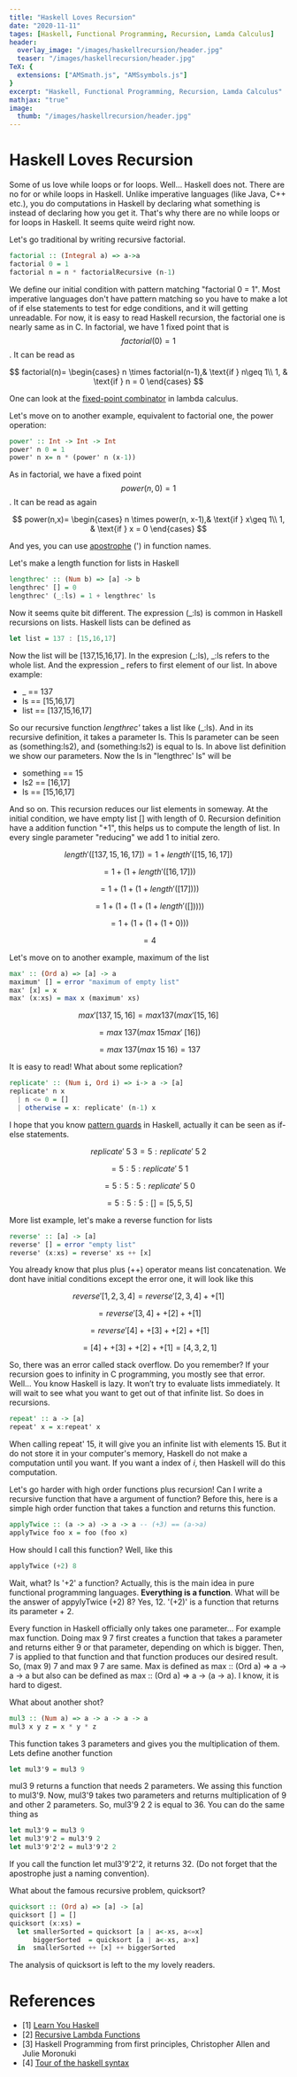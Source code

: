 ```yaml
---
title: "Haskell Loves Recursion"
date: "2020-11-11"
tages: [Haskell, Functional Programming, Recursion, Lamda Calculus]
header:
  overlay_image: "/images/haskellrecursion/header.jpg"
  teaser: "/images/haskellrecursion/header.jpg"
TeX: {
  extensions: ["AMSmath.js", "AMSsymbols.js"]
}
excerpt: "Haskell, Functional Programming, Recursion, Lamda Calculus"
mathjax: "true"
image:
  thumb: "/images/haskellrecursion/header.jpg"
---
```

# Haskell Loves Recursion

Some of us love while loops or for loops. Well... Haskell does not. There are no for or while loops in Haskell. Unlike imperative languages (like Java, C++ etc.), you do computations in Haskell by declaring what something is instead of declaring how you get it. That's why there are no while loops or for loops in Haskell. It seems quite weird right now. 

Let's go traditional by writing recursive factorial.

```haskell
factorial :: (Integral a) => a->a
factorial 0 = 1
factorial n = n * factorialRecursive (n-1)
```

We define our initial condition with pattern matching "factorial 0 = 1". Most imperative languages don't have pattern matching so you have to make a lot of if else statements to test for edge conditions, and it will getting unreadable. For now, it is easy to read Haskell recursion, the factorial one is nearly same as in C. In factorial, we have 1 fixed point that is $$factorial(0)= 1$$. It can be read as

$$
factorial(n)= 
\begin{cases}
    n \times factorial(n-1),& \text{if }  n\geq 1\\
    1,              & \text{if } n = 0
\end{cases}
$$

One can look at the [fixed-point combinator](https://sookocheff.com/post/fp/recursive-lambda-functions/) in lambda calculus.


Let's move on to another example, equivalent to factorial one, the power operation:

```haskell
power' :: Int -> Int -> Int
power' n 0 = 1
power' n x= n * (power' n (x-1))
```

As in factorial, we have a fixed point $$power(n,0) = 1$$. It can be read as again 

$$
power(n,x)= 
\begin{cases}
    n \times power(n, x-1),& \text{if }  x\geq 1\\
    1,              & \text{if } x = 0
\end{cases}
$$

And yes, you can use [apostrophe](https://www.youtube.com/watch?v=zXP_pr7np-o) (') in function names.


Let's make a length function for lists in Haskell

```haskell
lengthrec' :: (Num b) => [a] -> b
lengthrec' [] = 0
lengthrec' (_:ls) = 1 + lengthrec' ls
```

Now it seems quite bit different. The expression (_:ls) is common in Haskell recursions on lists. Haskell lists can be defined as

```haskell
let list = 137 : [15,16,17]
```

Now the list will be [137,15,16,17]. In the expresion (_:ls), _:ls refers to the whole list. And the expression _ refers to first element of our list. In above example:

- _ == 137
- ls == [15,16,17]
- list == [137,15,16,17]

So our recursive function *lengthrec'* takes a list like (_:ls). And in its recursive definition, it takes a parameter ls. This ls parameter can be seen as (something:ls2), and (something:ls2) is equal to ls. In above list definition we show our parameters. Now the ls in "lengthrec' ls" will be

- something == 15
- ls2 == [16,17]
- ls == [15,16,17]

And so on. This recursion reduces our list elements in someway. At the initial condition, we have empty list [] with length of 0. Recursion definition have a addition function "+1", this helps us to compute the length of list. In every single parameter "reducing" we add 1 to initial zero.

$$length'([137,15,16,17]) = 1 + length'([15,16,17])$$

$$ =  1 + (1 + length'([16,17]))$$

$$ = 1 + (1 + (1 + length'([17])))$$

$$ = 1 + (1 + (1 + ( 1 + length'([]))))$$

$$ = 1 + (1 + (1 + ( 1 + 0)))$$

$$ = 4$$

Let's move on to another example, maximum of the list

```haskell
max' :: (Ord a) => [a] -> a  
maximum' [] = error "maximum of empty list"  
max' [x] = x  
max' (x:xs) = max x (maximum' xs) 
```

$$ max' [137,15,16] = max 137 (max' [15,16]$$

$$ = max \;137 (max \;15 max' \;[16])$$

$$ = max \;137 (max \;15 \;16) = 137$$ 

It is easy to read! What about some replication?

```haskell
replicate' :: (Num i, Ord i) => i-> a -> [a]
replicate' n x
  | n <= 0 = []
  | otherwise = x: replicate' (n-1) x
```

I hope that you know [pattern guards](https://wiki.haskell.org/Pattern_guard) in Haskell, actually it can be seen as if-else statements.

$$ replicate' \;5 \;3 = 5 : replicate' \;5 \;2$$

$$ = 5 : 5 : replicate' \;5 \;1$$

$$ = 5 : 5 : 5 : replicate' \;5 \;0$$

$$ = 5 : 5 : 5 : [] = [5,5,5]$$


More list example, let's make a reverse function for lists

```haskell
reverse' :: [a] -> [a]
reverse' [] = error "empty list"
reverse' (x:xs) = reverse' xs ++ [x]
```

You already know that plus plus (++) operator means list concatenation. We dont have initial conditions except the error one, it will look like this

$$reverse' [1,2,3,4] = reverse' [2,3,4] ++ [1]$$

$$= reverse' [3,4] ++ [2] ++ [1]$$

$$= reverse' [4] ++ [3] ++ [2] ++ [1]$$

$$= [4] ++ [3] ++ [2] ++ [1] = [4,3,2,1]$$


So, there was an error called stack overflow. Do you remember? If your recursion goes to infinity in C programming, you mostly see that error. Well... You know Haskell is lazy. It won’t try to evaluate lists immediately. It will wait to see what you want to get out of that infinite list. So does in recursions.

```haskell
repeat' :: a -> [a]
repeat' x = x:repeat' x
```

When calling repeat' 15, it will give you an infinite list with elements 15. But it do not store it in your computer's memory, Haskell do not make a computation until you want. If you want a index of $i$, then Haskell will do this computation.

Let's go harder with high order functions plus recursion! Can I write a recursive function that have a argument of function? Before this, here is a simple high order function that takes a function and returns this function.

```haskell
applyTwice :: (a -> a) -> a -> a -- (+3) == (a->a)
applyTwice foo x = foo (foo x)
```

How should I call this function? Well, like this

```haskell
applyTwice (+2) 8
```

Wait, what? Is '+2' a function? Actually, this is the main idea in pure functional programming languages. **Everything is a function**. What will be the answer of appylyTwice (+2) 8? Yes, 12. '(+2)' is a function that returns its parameter + 2. 

Every function in Haskell officially only takes one parameter... For example max function. Doing max 9 7 first creates a function that takes a parameter and returns either 9 or that parameter, depending on which is bigger. Then, 7 is applied to that function and that function produces our desired result. So, (max 9) 7 and max 9 7 are same. Max is defined as max :: (Ord a) => a -> a -> a but also can be defined as max :: (Ord a) => a -> (a -> a). I know, it is hard to digest.

What about another shot?

```haskell
mul3 :: (Num a) => a -> a -> a -> a
mul3 x y z = x * y * z
``` 

This function takes 3 parameters and gives you the multiplication of them. Lets define another function

```haskell
let mul3'9 = mul3 9
```

mul3 9 returns a function that needs 2 parameters. We assing this function to mul3'9. Now, mul3'9 takes two parameters and returns multiplication of 9 and other 2 parameters. So, mul3'9 2 2 is equal to 36. You can do the same thing as

```haskell
let mul3'9 = mul3 9
let mul3'9'2 = mul3'9 2
let mul3'9'2'2 = mul3'9'2 2
```

If you call the function let mul3'9'2'2, it returns 32. (Do not forget that the apostrophe just a naming convention).

What about the famous recursive problem, quicksort?

```haskell
quicksort :: (Ord a) => [a] -> [a]
quicksort [] = []
quicksort (x:xs) =
  let smallerSorted = quicksort [a | a<-xs, a<=x]
      biggerSorted  = quicksort [a | a<-xs, a>x]
  in  smallerSorted ++ [x] ++ biggerSorted
```

The analysis of quicksort is left to the my lovely readers.

# References
- \[1\] [Learn You Haskell](http://learnyouahaskell.com/) 
- \[2\] [Recursive Lambda Functions](https://sookocheff.com/post/fp/recursive-lambda-functions/)
- \[3\] Haskell Programming from first principles, Christopher Allen and Julie Moronuki
- \[4\] [Tour of the haskell syntax](http://www.cse.chalmers.se/edu/year/2014/course/TDA452/haskell-syntax.html)


